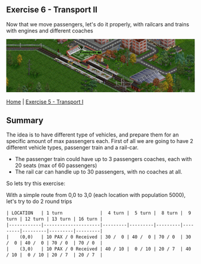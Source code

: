## Exercise 6 - Transport II

Now that we move passengers, let's do it properly, with railcars and trains with engines and different coaches

<kbd> <img src="exercise_6_header.png" /> </kbd>

[Home](../README.md) | [Exercise 5 - Transport I](exercise-5.md)

## Summary

The idea is to have different type of vehicles, and prepare them for an specific amount of max passengers each. First of all
we are going to have 2 different vehicle types, passenger train and a rail-car.

* The passenger train could have up to 3 passengers coaches, each with 20 seats (max of 60 passengers)
* The rail car can handle up to 30 passengers, with no coaches at all.

So lets try this exercise:

With a simple route from 0,0 to 3,0 (each location with population 5000), let's try to do 2 round trips

    | LOCATION   | 1 turn              |  4 turn |  5 turn |  8 turn |  9 turn | 12 turn | 13 turn | 16 turn |              
    |------------|---------------------|---------|---------|---------|---------|---------|---------|---------|
    |    (0,0)   | 10 PAX / 0 Received | 30 /  0 | 40 /  0 | 70 / 0  | 30 /  0 | 40 /  0 | 70 / 0  | 70 / 0  | 
    |    (3,0)   | 10 PAX / 0 Received | 40 / 10 |  0 / 10 | 20 / 7  | 40 / 10 |  0 / 10 | 20 / 7  | 20 / 7  |